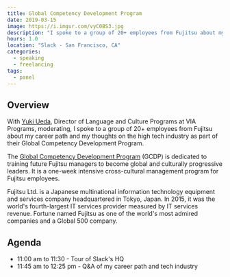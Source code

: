 ```yaml
---
title: Global Competency Development Program
date: 2019-03-15
image: https://i.imgur.com/vyC0BS3.jpg
description: "I spoke to a group of 20+ employees from Fujitsu about my career path and my thoughts on the high tech industry as part of their Global Competency Development Program."
hours: 1.0
location: "Slack - San Francisco, CA"
categories:
  - speaking
  - freelancing
tags:
  - panel
---
```


## Overview

With [Yuki Ueda](https://www.linkedin.com/in/yuki-ueda/), Director of Language and Culture Programs at VIA Programs, moderating, I spoke to a group of 20+ employees from Fujitsu about my career path and my thoughts on the high tech industry as part of their Global Competency Development Program.

The [Global Competency Development Program](http://www.jaims.org/programs) (GCDP) is dedicated to training future Fujitsu managers to become global and culturally progressive leaders. It is a one-week intensive cross-cultural management program for Fujitsu employees.

Fujitsu Ltd. is a Japanese multinational information technology equipment and services company headquartered in Tokyo, Japan. In 2015, it was the world's fourth-largest IT services provider measured by IT services revenue. Fortune named Fujitsu as one of the world's most admired companies and a Global 500 company.

## Agenda

- 11:00 am to 11:30 - Tour of Slack's HQ
- 11:45 am to 12:25 pm - Q&A of my career path and tech industry
